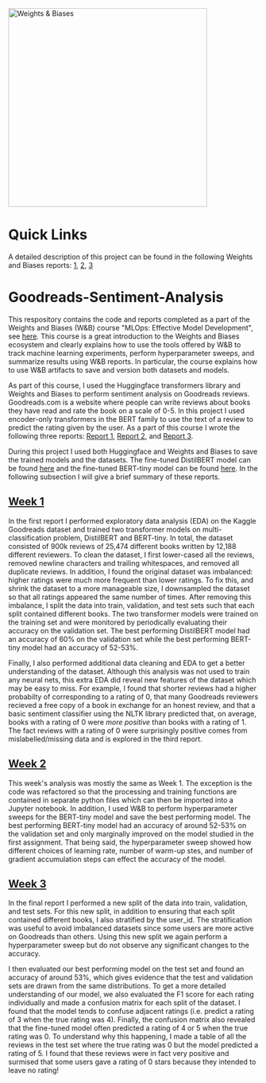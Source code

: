 <img src="https://i.imgur.com/gb6B4ig.png" width="400" alt="Weights & Biases" />

# Quick Links
A detailed description of this project can be found in the following Weights and Biases reports: <a href="https://api.wandb.ai/links/dmeltzer/ilnx2o0v">1</a>, <a href="https://api.wandb.ai/links/dmeltzer/s840cljt">2</a>, <a href="https://wandb.ai/dmeltzer/mlops-course-assgn3/reports/Goodreads-Reviews-Week-3--VmlldzozNzYxODkz">3</a>

# Goodreads-Sentiment-Analysis

This respository contains the code and reports completed as a part of the Weights and Biases (W&B) course "MLOps: Effective Model Development", see <a href="https://www.wandb.courses/courses/effective-mlops-model-development">here</a>. This course is a great introduction to the Weights and Biases ecosystem and clearly explains how to use the tools offered by W&B to track machine learning experiments, perform hyperparameter sweeps, and summarize results using W&B reports. In particular, the course explains how to use W&B artifacts to save and version both datasets and models.

As part of this course, I used the Huggingface transformers library and Weights and Biases to perform sentiment analysis on Goodreads reviews. Goodreads.com is a website where people can write reviews about books they have read and rate the book on a scale of 0-5. 
In this project I used encoder-only transformers in the BERT family to use the text of a review to predict the rating given by the user.
As a part of this course I wrote the following three reports: <a href="https://api.wandb.ai/links/dmeltzer/ilnx2o0v">Report 1</a>, <a href="https://api.wandb.ai/links/dmeltzer/s840cljt">Report 2</a>, and <a href="https://wandb.ai/dmeltzer/mlops-course-assgn3/reports/Goodreads-Reviews-Week-3--VmlldzozNzYxODkz">Report 3</a>.

During this project I used both Huggingface and Weights and Biases to save the trained models and the datasets.
The fine-tuned DistilBERT model can be found <a href="https://huggingface.co/dhmeltzer/distilbert-goodreads-wandb">here</a> and the fine-tuned BERT-tiny model can be found <a href="https://huggingface.co/dhmeltzer/bert-tiny-goodreads-wandb">here</a>.
In the following subsection I will give a brief summary of these reports.


## <a href="https://api.wandb.ai/links/dmeltzer/ilnx2o0v">Week 1</a>

In the first report I performed exploratory data analysis (EDA) on the Kaggle Goodreads dataset and trained two transformer models on multi-classification problem, DistilBERT and BERT-tiny. 
In total, the dataset consisted of 900k reviews of 25,474 different books written by 12,188 different reviewers.
To clean the dataset, I first lower-cased all the reviews, removed newline characters and trailing whitespaces, and removed all duplicate reviews.
In addition, I found the original dataset was imbalanced: higher ratings were much more frequent than lower ratings.
To fix this, and shrink the dataset to a more manageable size, I downsampled the dataset so that all ratings appeared the same number of times.
After removing this imbalance, I split the data into train, validation, and test sets such that each split contained different books.
The two transformer models were trained on the training set and were monitored by periodically evaluating their accuracy on the validation set.
The best performing DistilBERT model had an accuracy of 60% on the validation set while the best performing BERT-tiny model had an accuracy of 52-53%.

Finally, I also performed additional data cleaning and EDA to get a better understanding of the dataset.
Although this analysis was not used to train any neural nets, this extra EDA did reveal new features of the dataset which may be easy to miss.
For example, I found that shorter reviews had a higher probabilty of corresponding to a rating of 0, that many Goodreads reviewers recieved a free copy of a book in exchange for an honest review, and that a basic sentiment classifier using the NLTK library predicted that, on average, books with a rating of 0 were <em> more positive </em> than books with a rating of 1. The fact reviews with a rating of 0 were surprisingly positive comes from mislabelled/missing data and is explored in the third report.


## <a href="https://api.wandb.ai/links/dmeltzer/s840cljt">Week 2</a>

This week's analysis was mostly the same as Week 1. The exception is the code was refactored so that the processing and training functions are contained in separate python files which can then be imported into a Jupyter notebook.
In addition, I used W&B to perform hyperparameter sweeps for the BERT-tiny model and save the best performing model.
The best performing BERT-tiny model had an accuracy of around 52-53% on the validation set and only marginally improved on the model studied in the first assignment. That being said, the hyperparameter sweep showed how different choices of learning rate, number of warm-up stes, and number of gradient accumulation steps can effect the accuracy of the model. 

## <a href="https://wandb.ai/dmeltzer/mlops-course-assgn3/reports/Goodreads-Reviews-Week-3--VmlldzozNzYxODkz">Week 3</a>

In the final report I performed a new split of the data into train, validation, and test sets. For this new split, in addition to ensuring that each split contained different books, I also stratified by the user_id.
The stratification was useful to avoid imbalanced datasets since some users are more active on Goodreads than others.
Using this new split we again perform a hyperparameter sweep but do not observe any significant changes to the accuracy.

I then evaluated our best performing model on the test set and found an accuracy of around 53%, which gives evidence that the test and validation sets are drawn from the same distributions.
To get a more detailed understanding of our model, we also evaluated the F1 score for each rating individually and made a confusion matrix for each split of the dataset.
I found that the model tends to confuse adjacent ratings (i.e. predict a rating of 3 when the true rating was 4).
Finally, the confusion matrix also revealed that the fine-tuned model often predicted a rating of 4 or 5 when the true rating was 0.
To understand why this happening, I made a table of all the reviews in the test set where the true rating was 0 but the model predicted a rating of 5.
I found that these reviews were in fact very positive and surmised that some users gave a rating of 0 stars because they intended to leave no rating! 


